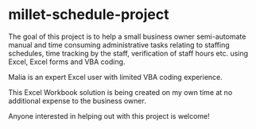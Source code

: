 # millet-schedule-project
The goal of this project is to help a small business owner semi-automate manual and time consuming administrative tasks 
relating to staffing schedules, time tracking by the staff, verification of staff hours etc. using Excel, Excel forms and VBA coding.

Malia is an expert Excel user with limited VBA coding experience.

This Excel Workbook solution is being created on my own time at no additional expense to the business owner.

Anyone interested in helping out with this project is welcome!
